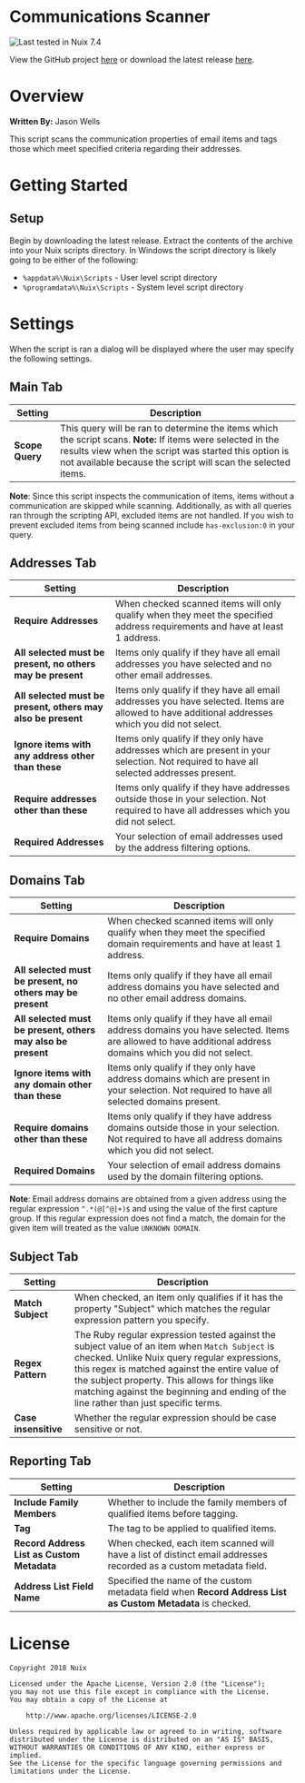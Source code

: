 
Communications Scanner
======================

![Last tested in Nuix 7.4](https://img.shields.io/badge/Nuix-7.4-green.svg)

View the GitHub project [here](https://github.com/Nuix/Communication-Scanner) or download the latest release [here](https://github.com/Nuix/Communication-Scanner/releases).

# Overview

**Written By:** Jason Wells

This script scans the communication properties of email items and tags those which meet specified criteria regarding their addresses.

# Getting Started

## Setup

Begin by downloading the latest release.  Extract the contents of the archive into your Nuix scripts directory.  In Windows the script directory is likely going to be either of the following:

- `%appdata%\Nuix\Scripts` - User level script directory
- `%programdata%\Nuix\Scripts` - System level script directory

# Settings

When the script is ran a dialog will be displayed where the user may specify the following settings.

## Main Tab

| Setting | Description |
|---------|-------------|
| **Scope Query** | This query will be ran to determine the items which the script scans. **Note:** If items were selected in the results view when the script was started this option is not available because the script will scan the selected items. |

**Note**: Since this script inspects the communication of items, items without a communication are skipped while scanning.  Additionally, as with all queries ran through the scripting API, excluded items are not handled.  If you wish to prevent excluded items from being scanned include `has-exclusion:0` in your query.

## Addresses Tab

| Setting | Description |
|---------|-------------|
| **Require Addresses** | When checked scanned items will only qualify when they meet the specified address requirements and have at least 1 address. |
| **All selected must be present, no others may be present** | Items only qualify if they have all email addresses you have selected and no other email addresses. |
| **All selected must be present, others may also be present** | Items only qualify if they have all email addresses you have selected.  Items are allowed to have additional addresses which you did not select. |
| **Ignore items with any address other than these** | Items only qualify if they only have addresses which are present in your selection.  Not required to have all selected addresses present. |
| **Require addresses other than these** | Items only qualify if they have addresses outside those in your selection.  Not required to have all addresses which you did not select. |
| **Required Addresses** | Your selection of email addresses used by the address filtering options. |

## Domains Tab

| Setting | Description |
|---------|-------------|
| **Require Domains** | When checked scanned items will only qualify when they meet the specified domain requirements and have at least 1 address. |
| **All selected must be present, no others may be present** | Items only qualify if they have all email address domains you have selected and no other email address domains. |
| **All selected must be present, others may also be present** | Items only qualify if they have all email address domains you have selected.  Items are allowed to have additional address domains which you did not select. |
| **Ignore items with any domain other than these** | Items only qualify if they only have address domains which are present in your selection.  Not required to have all selected domains present. |
| **Require domains other than these** | Items only qualify if they have address domains outside those in your selection.  Not required to have all address domains which you did not select. |
| **Required Domains** | Your selection of email address domains used by the domain filtering options. |

**Note**: Email address domains are obtained from a given address using the regular expression `^.*(@[^@]+)$` and using the value of the first capture group.  If this regular expression does not find a match, the domain for the given item will treated as the value `UNKNOWN DOMAIN`.

## Subject Tab

| Setting | Description |
|---------|-------------|
| **Match Subject** | When checked, an item only qualifies if it has the property "Subject" which matches the regular expression pattern you specify. |
| **Regex Pattern** | The Ruby regular expression tested against the subject value of an item when `Match Subject` is checked.  Unlike Nuix query regular expressions, this regex is matched against the entire value of the subject property.  This allows for things like matching against the beginning and ending of the line rather than just specific terms. |
| **Case insensitive** | Whether the regular expression should be case sensitive or not. |

## Reporting Tab

| Setting | Description |
|---------|-------------|
| **Include Family Members** | Whether to include the family members of qualified items before tagging. |
| **Tag** | The tag to be applied to qualified items. |
| **Record Address List as Custom Metadata** | When checked, each item scanned will have a list of distinct email addresses recorded as a custom metadata field. |
| **Address List Field Name** | Specified the name of the custom metadata field when **Record Address List as Custom Metadata** is checked. |

# License

```
Copyright 2018 Nuix

Licensed under the Apache License, Version 2.0 (the "License");
you may not use this file except in compliance with the License.
You may obtain a copy of the License at

    http://www.apache.org/licenses/LICENSE-2.0

Unless required by applicable law or agreed to in writing, software
distributed under the License is distributed on an "AS IS" BASIS,
WITHOUT WARRANTIES OR CONDITIONS OF ANY KIND, either express or implied.
See the License for the specific language governing permissions and
limitations under the License.
```
